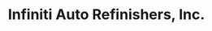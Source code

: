 ---
title: "Infiniti Auto Refinishers, Inc."
url: /quezon-city/infiniti-auto-refinishers-inc/
shop: car repair
---